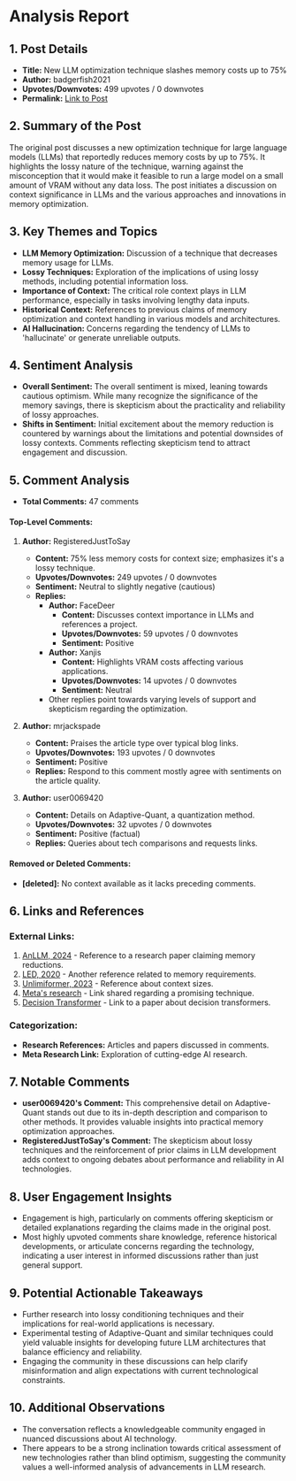 # Analysis Report

## 1. Post Details
- **Title:** New LLM optimization technique slashes memory costs up to 75%
- **Author:** badgerfish2021
- **Upvotes/Downvotes:** 499 upvotes / 0 downvotes
- **Permalink:** [Link to Post](https://www.reddit.com/r/LocalLLaMA/comments/1hg16jj/new_llm_optimization_technique_slashes_memory/)

## 2. Summary of the Post
The original post discusses a new optimization technique for large language models (LLMs) that reportedly reduces memory costs by up to 75%. It highlights the lossy nature of the technique, warning against the misconception that it would make it feasible to run a large model on a small amount of VRAM without any data loss. The post initiates a discussion on context significance in LLMs and the various approaches and innovations in memory optimization.

## 3. Key Themes and Topics
- **LLM Memory Optimization:** Discussion of a technique that decreases memory usage for LLMs.
- **Lossy Techniques:** Exploration of the implications of using lossy methods, including potential information loss.
- **Importance of Context:** The critical role context plays in LLM performance, especially in tasks involving lengthy data inputs.
- **Historical Context:** References to previous claims of memory optimization and context handling in various models and architectures.
- **AI Hallucination:** Concerns regarding the tendency of LLMs to 'hallucinate' or generate unreliable outputs.

## 4. Sentiment Analysis
- **Overall Sentiment:** The overall sentiment is mixed, leaning towards cautious optimism. While many recognize the significance of the memory savings, there is skepticism about the practicality and reliability of lossy approaches.
- **Shifts in Sentiment:** Initial excitement about the memory reduction is countered by warnings about the limitations and potential downsides of lossy contexts. Comments reflecting skepticism tend to attract engagement and discussion.

## 5. Comment Analysis
- **Total Comments:** 47 comments

#### Top-Level Comments:
1. **Author:** RegisteredJustToSay
   - **Content:** 75% less memory costs for context size; emphasizes it's a lossy technique.
   - **Upvotes/Downvotes:** 249 upvotes / 0 downvotes
   - **Sentiment:** Neutral to slightly negative (cautious)
   - **Replies:**
     - **Author:** FaceDeer
       - **Content:** Discusses context importance in LLMs and references a project.
       - **Upvotes/Downvotes:** 59 upvotes / 0 downvotes
       - **Sentiment:** Positive
     - **Author:** Xanjis
       - **Content:** Highlights VRAM costs affecting various applications.
       - **Upvotes/Downvotes:** 14 upvotes / 0 downvotes
       - **Sentiment:** Neutral
     - Other replies point towards varying levels of support and skepticism regarding the optimization.

2. **Author:** mrjackspade
   - **Content:** Praises the article type over typical blog links.
   - **Upvotes/Downvotes:** 193 upvotes / 0 downvotes
   - **Sentiment:** Positive
   - **Replies:** Respond to this comment mostly agree with sentiments on the article quality.

3. **Author:** user0069420
   - **Content:** Details on Adaptive-Quant, a quantization method.
   - **Upvotes/Downvotes:** 32 upvotes / 0 downvotes
   - **Sentiment:** Positive (factual)
   - **Replies:** Queries about tech comparisons and requests links.

#### Removed or Deleted Comments:
- **[deleted]:** No context available as it lacks preceding comments.

## 6. Links and References
### External Links:
1. [AnLLM, 2024](https://arxiv.org/abs/2402.07616) - Reference to a research paper claiming memory reductions.
2. [LED, 2020](https://arxiv.org/html/2402.02244v3) - Another reference related to memory requirements.
3. [Unlimiformer, 2023](https://arxiv.org/abs/2305.01625) - Reference about context sizes.
4. [Meta's research](https://ai.meta.com/research/publications/byte-latent-transformer-patches-scale-better-than-tokens/) - Link shared regarding a promising technique.
5. [Decision Transformer](https://arxiv.org/pdf/2106.01345) - Link to a paper about decision transformers.

### Categorization:
- **Research References:** Articles and papers discussed in comments.
- **Meta Research Link:** Exploration of cutting-edge AI research.

## 7. Notable Comments
- **user0069420's Comment:** This comprehensive detail on Adaptive-Quant stands out due to its in-depth description and comparison to other methods. It provides valuable insights into practical memory optimization approaches.
- **RegisteredJustToSay's Comment:** The skepticism about lossy techniques and the reinforcement of prior claims in LLM development adds context to ongoing debates about performance and reliability in AI technologies.

## 8. User Engagement Insights
- Engagement is high, particularly on comments offering skepticism or detailed explanations regarding the claims made in the original post.
- Most highly upvoted comments share knowledge, reference historical developments, or articulate concerns regarding the technology, indicating a user interest in informed discussions rather than just general support.

## 9. Potential Actionable Takeaways
- Further research into lossy conditioning techniques and their implications for real-world applications is necessary.
- Experimental testing of Adaptive-Quant and similar techniques could yield valuable insights for developing future LLM architectures that balance efficiency and reliability.
- Engaging the community in these discussions can help clarify misinformation and align expectations with current technological constraints.

## 10. Additional Observations
- The conversation reflects a knowledgeable community engaged in nuanced discussions about AI technology. 
- There appears to be a strong inclination towards critical assessment of new technologies rather than blind optimism, suggesting the community values a well-informed analysis of advancements in LLM research.